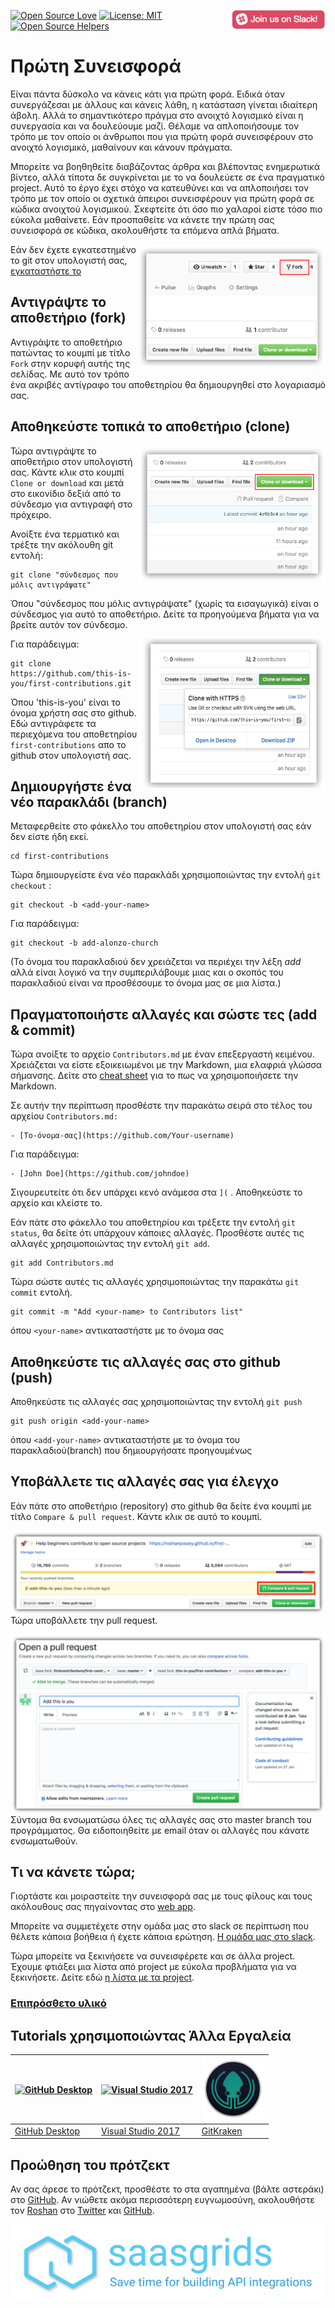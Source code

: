 ﻿[![Open Source Love](https://badges.frapsoft.com/os/v1/open-source.svg?v=103)](https://github.com/ellerbrock/open-source-badges/)
[<img align="right" width="150" src="../assets/join-slack-team.png">](https://join.slack.com/t/firstcontributors/shared_invite/enQtNjkxNzQwNzA2MTMwLTVhMWJjNjg2ODRlNWZhNjIzYjgwNDIyZWYwZjhjYTQ4OTBjMWM0MmFhZDUxNzBiYzczMGNiYzcxNjkzZDZlMDM)
[![License: MIT](https://img.shields.io/badge/License-MIT-green.svg)](https://opensource.org/licenses/MIT)
[![Open Source Helpers](https://www.codetriage.com/roshanjossey/first-contributions/badges/users.svg)](https://www.codetriage.com/roshanjossey/first-contributions)

# Πρώτη Συνεισφορά

Είναι πάντα δύσκολο να κάνεις κάτι για πρώτη φορά. Ειδικά όταν συνεργάζεσαι με άλλους και κάνεις λάθη, η κατάσταση γίνεται ιδιαίτερη άβολη. Αλλά το σημαντικότερο πράγμα στο ανοιχτό λογισμικό είναι η συνεργασία και να δουλεύουμε μαζί. Θέλαμε να απλοποιήσουμε τον τρόπο με τον οποίο οι άνθρωποι που για πρώτη φορά συνεισφέρουν στο ανοιχτό λογισμικό, μαθαίνουν και κάνουν πράγματα.

Μπορείτε να βοηθηθείτε διαβάζοντας άρθρα και βλέποντας ενημερωτικά βίντεο, αλλά τίποτα δε συγκρίνεται με το να δουλεύετε σε ένα πραγματικό project. Αυτό το έργο έχει στόχο να κατευθύνει και να απλοποιήσει τον τρόπο με τον οποίο οι σχετικά άπειροι συνεισφέρουν για πρώτη φορά σε κώδικα ανοιχτού λογισμικού. Σκεφτείτε ότι όσο πιο χαλαροί είστε τόσο πιο εύκολα μαθαίνετε. Εάν προσπαθείτε να κάνετε την πρώτη σας συνεισφορά σε κώδικα, ακολουθήστε τα επόμενα απλά βήματα.

<img align="right" width="300" src="../assets/fork.png" alt="fork this repository" />

Εάν δεν έχετε εγκατεστημένο το git στον υπολογιστή σας, [εγκαταστήστε το]( https://help.github.com/articles/set-up-git/ )

## Αντιγράψτε το αποθετήριο (fork)

Αντιγράψτε το αποθετήριο πατώντας το κουμπί με τίτλο `Fork` στην κορυφή αυτής της σελίδας. Με αυτό τον τρόπο ένα ακριβές αντίγραφο του αποθετηρίου θα δημιουργηθεί στο λογαριασμό σας.

## Αποθηκεύστε τοπικά το αποθετήριο (clone)

<img align="right" width="300" src="../assets/clone.png" alt="clone this repository" />

Τώρα αντιγράψτε το αποθετήριο στον υπολογιστή σας. Κάντε κλικ στο κουμπί `Clone or download` και μετά στο εικονίδιο δεξιά από το σύνδεσμο για αντιγραφή στο πρόχειρο.

Ανοίξτε ένα τερματικό και τρέξτε την ακόλουθη git εντολή:

```
git clone "σύνδεσμος που μόλις αντιγράψατε"
```
Όπου "σύνδεσμος που μόλις αντιγράψατε" (χωρίς τα εισαγωγικά) είναι ο σύνδεσμος για αυτό το αποθετήριο. Δείτε τα προηγούμενα βήματα για να βρείτε αυτόν τον σύνδεσμο.

<img align="right" width="300" src="../assets/copy-to-clipboard.png" alt="copy URL to clipboard" />

Για παράδειγμα:
```
git clone https://github.com/this-is-you/first-contributions.git
```

Όπου 'this-is-you' είναι το όνομα χρήστη σας στο github. Εδώ αντιγράφετε τα περιεχόμενα του αποθετηρίου `first-contributions` απο το github στον υπολογιστή σας.

## Δημιουργήστε ένα νέο παρακλάδι (branch)

Μεταφερθείτε στο φάκελλο του αποθετηρίου στον υπολογιστή σας εάν δεν είστε ήδη εκεί.

```
cd first-contributions
```
Τώρα δημιουργείστε ένα νέο παρακλάδι χρησιμοποιώντας την εντολή `git checkout` :
```
git checkout -b <add-your-name>
```

Για παράδειγμα:
```
git checkout -b add-alonzo-church
```
(Το όνομα του παρακλαδιού δεν χρειάζεται να περιέχει την λέξη *add* αλλά είναι λογικό να την συμπεριλάβουμε μιας και ο σκοπός του παρακλαδιού είναι να προσθέσουμε το όνομα μας σε μια λίστα.)

## Πραγματοποιήστε αλλαγές και σώστε τες (add & commit)

Τώρα ανοίξτε το αρχείο `Contributors.md` με έναν επεξεργαστή κειμένου. Χρειάζεται να είστε εξοικειωμένοι με την Markdown, μια ελαφριά γλώσσα σήμανσης. Δείτε στο [cheat sheet](https://github.com/adam-p/markdown-here/wiki/Markdown-Cheatsheet) για το πως να χρησιμοποιήσετε την Markdown.

Σε αυτήν την περίπτωση προσθέστε την παρακάτω σειρά στο τέλος του αρχείου `Contributors.md:`

```
- [Το-όνομα-σας](https://github.com/Your-username)
```

Για παράδειγμα:

```
- [John Doe](https://github.com/johndoe)
```

Σιγουρευτείτε ότι δεν υπάρχει κενό ανάμεσα στα `](` . Αποθηκεύστε το αρχείο και κλείστε το.

Εάν πάτε στο φάκελλο του αποθετηρίου και τρέξετε την εντολή `git status`, θα δείτε ότι υπάρχουν κάποιες αλλαγές. Προσθέστε αυτές τις αλλαγές χρησιμοποιώντας την εντολή `git add`.

```
git add Contributors.md
```

Τώρα σώστε αυτές τις αλλαγές χρησιμοποιώντας την παρακάτω `git commit` εντολή.
```
git commit -m "Add <your-name> to Contributors list"
```
όπου `<your-name>` αντικαταστήστε με το όνομα σας

## Αποθηκεύστε τις αλλαγές σας στο github (push)

Αποθηκεύστε τις αλλαγές σας χρησιμοποιώντας την εντολή `git push`
```
git push origin <add-your-name>
```
όπου `<add-your-name>` αντικαταστήστε με το όνομα του παρακλαδιού(branch) που δημιουργήσατε προηγουμένως

## Υποβάλλετε τις αλλαγές σας για έλεγχο

Εάν πάτε στο αποθετήριο (repository) στο github θα δείτε ένα κουμπί με τίτλο `Compare & pull request`. Κάντε κλικ σε αυτό το κουμπί.

<img style="float: right;" src="../assets/compare-and-pull.png" alt="create a pull request" />

Τώρα υποβάλλετε την pull request.

<img style="float: right;" src="../assets/submit-pull-request.png" alt="submit pull request" />

Σύντομα θα ενσωματώσω όλες τις αλλαγές σας στο master branch του προγράμματος. Θα ειδοποιηθείτε με email όταν οι αλλαγές που κάνατε ενσωματωθούν.

## Τι να κάνετε τώρα;

Γιορτάστε και μοιραστείτε την συνεισφορά σας με τους φίλους και τους ακόλουθους σας πηγαίνοντας στο [web app](https://roshanjossey.github.io/first-contributions/#social-share).

Μπορείτε να συμμετέχετε στην ομάδα μας στο slack σε περίπτωση που θέλετε κάποια βοήθεια ή έχετε κάποια ερώτηση.
[Η ομάδα μας στο slack](https://join.slack.com/t/firstcontributors/shared_invite/enQtMzE1MTYwNzI3ODQ0LTZiMDA2OGI2NTYyNjM1MTFiNTc4YTRhZTg4OWZjMzA0ZWZmY2UxYzVkMzI1ZmVmOWI4ODdkZWQwNTM2NDVmNjY).

Τώρα μπορείτε να ξεκινήσετε να συνεισφέρετε και σε άλλα project. Έχουμε φτιάξει μια λίστα από project με εύκολα προβλήματα για να ξεκινήσετε. Δείτε εδώ [η λίστα με τα project](https://roshanjossey.github.io/first-contributions/#project-list).

### [Επιπρόσθετο υλικό](../additional-material/git_workflow_scenarios/additional-material.md)


## Tutorials χρησιμοποιώντας Άλλα Εργαλεία

|<a href="../github-desktop-tutorial.md"><img alt="GitHub Desktop" src="https://desktop.github.com/images/desktop-icon.svg" width="100"></a>|<a href="../github-windows-vs2017-tutorial.md"><img alt="Visual Studio 2017" src="https://www.visualstudio.com/wp-content/uploads/2017/11/microsoft-visual-studio.svg" width="100"></a>|<a href="../gitkraken-tutorial.md"><img alt="GitKraken" src="/assets/gk-icon.png" width="100"></a>|
|---|---|---|
|[GitHub Desktop](../github-desktop-tutorial.md)|[Visual Studio 2017](../github-windows-vs2017-tutorial.md)|[GitKraken](../gitkraken-tutorial.md)|


## Προώθηση του πρότζεκτ

Αν σας άρεσε το πρότζεκτ, προσθέστε το στα αγαπημένα (βάλτε αστεράκι) στο [GitHub](https://github.com/Roshanjossey/first-contributions).
Αν νιώθετε ακόμα περισσότερη ευγνωμοσύνη, ακολουθήστε τον [Roshan](https://roshanjossey.github.io/) στο [Twitter](https://twitter.com/sudo__bangbang) και [GitHub](https://github.com/roshanjossey).

<a href="http://saasgrids.com"> <img alt="http://saasgrids.com" src="../assets/saasgrids-banner.png" width="500"></a>

